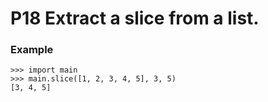 # P18 Extract a slice from a list.

### Example
```
>>> import main
>>> main.slice([1, 2, 3, 4, 5], 3, 5)
[3, 4, 5]
```
